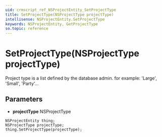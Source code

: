 ```yaml
---
uid: crmscript_ref_NSProjectEntity_SetProjectType
title: SetProjectType(NSProjectType projectType)
intellisense: NSProjectEntity.SetProjectType
keywords: NSProjectEntity, GetProjectType
so.topic: reference
---
```


# SetProjectType(NSProjectType projectType)

Project type is a list defined by the database admin. for example: 'Large', 'Small', 'Party'...

## Parameters

* **projectType** NSProjectType

```crmscript
NSProjectEntity thing;
NSProjectType projectType;
thing.SetProjectType(projectType);
```

